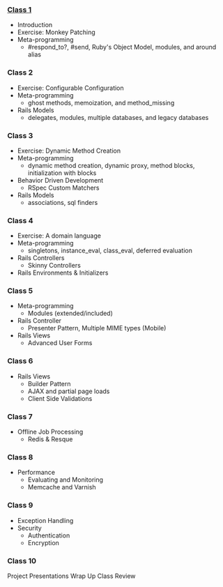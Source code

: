 ### [Class 1](http://github.com/UWE-Ruby/week-21)

* Introduction
* Exercise: Monkey Patching
* Meta-programming
  - #respond_to?, #send, Ruby's Object Model, modules, and around alias

### Class 2

* Exercise: Configurable Configuration
* Meta-programming
  - ghost methods, memoization, and method_missing
* Rails Models
  - delegates, modules, multiple databases, and legacy databases

### Class 3

* Exercise: Dynamic Method Creation
* Meta-programming
  - dynamic method creation, dynamic proxy, method blocks, initialization with blocks
* Behavior Driven Development
  - RSpec Custom Matchers
* Rails Models
  - associations, sql finders

### Class 4

* Exercise: A domain language
* Meta-programming
  - singletons, instance_eval, class_eval, deferred evaluation
* Rails Controllers
  - Skinny Controllers
* Rails Environments & Initializers
  
### Class 5

* Meta-programming
  - Modules (extended/included)
* Rails Controller
  - Presenter Pattern, Multiple MIME types (Mobile)
* Rails Views
  - Advanced User Forms

### Class 6

* Rails Views
  - Builder Pattern
  - AJAX and partial page loads
  - Client Side Validations

### Class 7

* Offline Job Processing
  - Redis & Resque

### Class 8

* Performance
  - Evaluating and Monitoring
  - Memcache and Varnish

### Class 9

* Exception Handling
* Security
  - Authentication
  - Encryption

### Class 10

Project Presentations
Wrap Up
Class Review